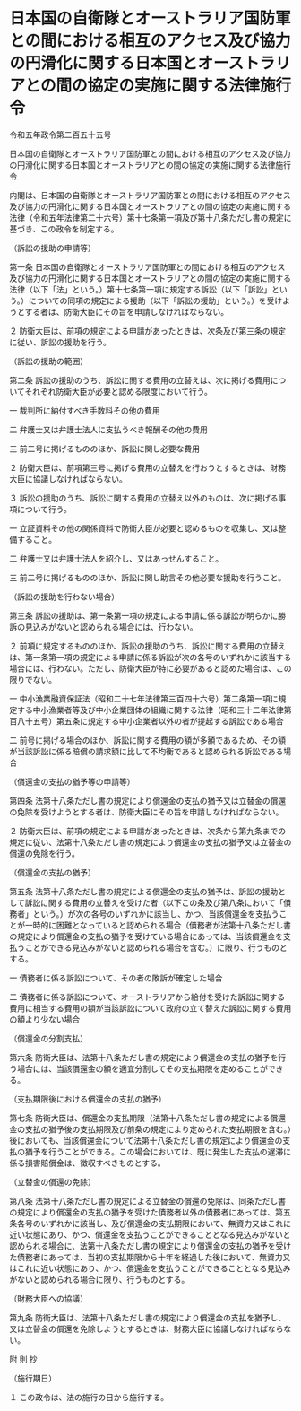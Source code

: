 # 日本国の自衛隊とオーストラリア国防軍との間における相互のアクセス及び協力の円滑化に関する日本国とオーストラリアとの間の協定の実施に関する法律施行令

令和五年政令第二百五十五号

日本国の自衛隊とオーストラリア国防軍との間における相互のアクセス及び協力の円滑化に関する日本国とオーストラリアとの間の協定の実施に関する法律施行令

内閣は、日本国の自衛隊とオーストラリア国防軍との間における相互のアクセス及び協力の円滑化に関する日本国とオーストラリアとの間の協定の実施に関する法律（令和五年法律第二十六号）第十七条第一項及び第十八条ただし書の規定に基づき、この政令を制定する。

（訴訟の援助の申請等）

第一条 日本国の自衛隊とオーストラリア国防軍との間における相互のアクセス及び協力の円滑化に関する日本国とオーストラリアとの間の協定の実施に関する法律（以下「法」という。）第十七条第一項に規定する訴訟（以下「訴訟」という。）についての同項の規定による援助（以下「訴訟の援助」という。）を受けようとする者は、防衛大臣にその旨を申請しなければならない。

２ 防衛大臣は、前項の規定による申請があったときは、次条及び第三条の規定に従い、訴訟の援助を行う。

（訴訟の援助の範囲）

第二条 訴訟の援助のうち、訴訟に関する費用の立替えは、次に掲げる費用についてそれぞれ防衛大臣が必要と認める限度において行う。

一 裁判所に納付すべき手数料その他の費用

二 弁護士又は弁護士法人に支払うべき報酬その他の費用

三 前二号に掲げるもののほか、訴訟に関し必要な費用

２ 防衛大臣は、前項第三号に掲げる費用の立替えを行おうとするときは、財務大臣に協議しなければならない。

３ 訴訟の援助のうち、訴訟に関する費用の立替え以外のものは、次に掲げる事項について行う。

一 立証資料その他の関係資料で防衛大臣が必要と認めるものを収集し、又は整備すること。

二 弁護士又は弁護士法人を紹介し、又はあっせんすること。

三 前二号に掲げるもののほか、訴訟に関し助言その他必要な援助を行うこと。

（訴訟の援助を行わない場合）

第三条 訴訟の援助は、第一条第一項の規定による申請に係る訴訟が明らかに勝訴の見込みがないと認められる場合には、行わない。

２ 前項に規定するもののほか、訴訟の援助のうち、訴訟に関する費用の立替えは、第一条第一項の規定による申請に係る訴訟が次の各号のいずれかに該当する場合には、行わない。ただし、防衛大臣が特に必要があると認めた場合は、この限りでない。

一 中小漁業融資保証法（昭和二十七年法律第三百四十六号）第二条第一項に規定する中小漁業者等及び中小企業団体の組織に関する法律（昭和三十二年法律第百八十五号）第五条に規定する中小企業者以外の者が提起する訴訟である場合

二 前号に掲げる場合のほか、訴訟に関する費用の額が多額であるため、その額が当該訴訟に係る賠償の請求額に比して不均衡であると認められる訴訟である場合

（償還金の支払の猶予等の申請等）

第四条 法第十八条ただし書の規定により償還金の支払の猶予又は立替金の償還の免除を受けようとする者は、防衛大臣にその旨を申請しなければならない。

２ 防衛大臣は、前項の規定による申請があったときは、次条から第九条までの規定に従い、法第十八条ただし書の規定により償還金の支払の猶予又は立替金の償還の免除を行う。

（償還金の支払の猶予）

第五条 法第十八条ただし書の規定による償還金の支払の猶予は、訴訟の援助として訴訟に関する費用の立替えを受けた者（以下この条及び第八条において「債務者」という。）が次の各号のいずれかに該当し、かつ、当該償還金を支払うことが一時的に困難となっていると認められる場合（債務者が法第十八条ただし書の規定により償還金の支払の猶予を受けている場合にあっては、当該償還金を支払うことができる見込みがないと認められる場合を含む。）に限り、行うものとする。

一 債務者に係る訴訟について、その者の敗訴が確定した場合

二 債務者に係る訴訟について、オーストラリアから給付を受けた訴訟に関する費用に相当する費用の額が当該訴訟について政府の立て替えた訴訟に関する費用の額より少ない場合

（償還金の分割支払）

第六条 防衛大臣は、法第十八条ただし書の規定により償還金の支払の猶予を行う場合には、当該償還金の額を適宜分割してその支払期限を定めることができる。

（支払期限後における償還金の支払の猶予）

第七条 防衛大臣は、償還金の支払期限（法第十八条ただし書の規定による償還金の支払の猶予後の支払期限及び前条の規定により定められた支払期限を含む。）後においても、当該償還金について法第十八条ただし書の規定により償還金の支払の猶予を行うことができる。この場合においては、既に発生した支払の遅滞に係る損害賠償金は、徴収すべきものとする。

（立替金の償還の免除）

第八条 法第十八条ただし書の規定による立替金の償還の免除は、同条ただし書の規定により償還金の支払の猶予を受けた債務者以外の債務者にあっては、第五条各号のいずれかに該当し、及び償還金の支払期限において、無資力又はこれに近い状態にあり、かつ、償還金を支払うことができることとなる見込みがないと認められる場合に、法第十八条ただし書の規定により償還金の支払の猶予を受けた債務者にあっては、当初の支払期限から十年を経過した後において、無資力又はこれに近い状態にあり、かつ、償還金を支払うことができることとなる見込みがないと認められる場合に限り、行うものとする。

（財務大臣への協議）

第九条 防衛大臣は、法第十八条ただし書の規定により償還金の支払を猶予し、又は立替金の償還を免除しようとするときは、財務大臣に協議しなければならない。

附 則 抄

（施行期日）

１ この政令は、法の施行の日から施行する。
